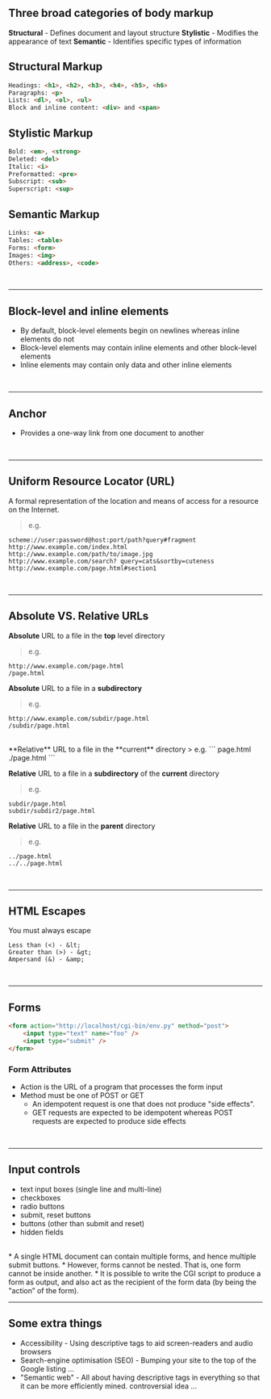 ## Three broad categories of body markup
**Structural** - Defines document and layout structure
**Stylistic** - Modifies the appearance of text
**Semantic** - Identifies specific types of information

## Structural Markup
``` HTML
Headings: <h1>, <h2>, <h3>, <h4>, <h5>, <h6> 
Paragraphs: <p>
Lists: <dl>, <ol>, <ul> 
Block and inline content: <div> and <span>
```
## Stylistic Markup
``` HTML
Bold: <em>, <strong> 
Deleted: <del>
Italic: <i> 
Preformatted: <pre>
Subscript: <sub> 
Superscript: <sup>
``` 
## Semantic Markup
``` HTML
Links: <a> 
Tables: <table>
Forms: <form> 
Images: <img>
Others: <address>, <code>
```
<br />

---

## Block-level and inline elements
* By default, block-level elements begin on newlines whereas inline elements do not 
* Block-level elements may contain inline elements and other block-level elements 
* Inline elements may contain only data and other inline elements
<br />

---

## Anchor
* Provides a one-way link from one document to another
<br />

---

## Uniform Resource Locator (URL)
A formal representation of the location and means of access for a resource on the Internet.
> e.g.
```
scheme://user:password@host:port/path?query#fragment
http://www.example.com/index.html
http://www.example.com/path/to/image.jpg
http://www.example.com/search? query=cats&sortby=cuteness
http://www.example.com/page.html#section1
```

<br />

---

## Absolute VS. Relative URLs
**Absolute** URL to a file in the **top** level directory
> e.g.
```
http://www.example.com/page.html 
/page.html
```

**Absolute** URL to a file in a **subdirectory**
> e.g.
```
http://www.example.com/subdir/page.html 
/subdir/page.html
```

<br />
**Relative** URL to a file in the **current** directory
> e.g.
```
page.html 
./page.html
```

**Relative** URL to a file in a **subdirectory** of the **current** directory
> e.g.
```
subdir/page.html
subdir/subdir2/page.html
```

**Relative** URL to a file in the **parent** directory
> e.g.
```
../page.html 
../../page.html
```

<br />

---
## HTML Escapes
You must always escape
```
Less than (<) - &lt; 
Greater than (>) - &gt;
Ampersand (&) - &amp;
```

<br />

---
## Forms
``` HTML
<form action="http://localhost/cgi-bin/env.py" method="post"> 
    <input type="text" name="foo" /> 
    <input type="submit" /> 
</form>
```

### Form Attributes
* Action is the URL of a program that processes the form input
* Method must be one of POST or GET
    * An idempotent request is one that does not produce "side effects".
    * GET requests are expected to be idempotent whereas POST requests are expected to produce side effects

<br />

---

## Input controls
* text input boxes (single line and multi-line) 
* checkboxes 
* radio buttons 
* submit, reset buttons 
* buttons (other than submit and reset) 
* hidden fields

<br />
* A single HTML document can contain multiple forms, and hence multiple submit buttons. 
* However, forms cannot be nested. That is, one form cannot be inside another. 
* It is possible to write the CGI script to produce a form as output, and also act as the recipient of the form data (by being the "action” of the form).

<br />

---
## Some extra things
* Accessibility - Using descriptive tags to aid screen-readers and audio browsers 
* Search-engine optimisation (SEO) - Bumping your site to the top of the Google listing ... 
* "Semantic web" - All about having descriptive tags in everything so that it can be more efficiently mined. controversial idea ...